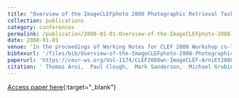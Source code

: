 ```yaml
---
title: "Overview of the ImageCLEFphoto 2008 Photographic Retrieval Task"
collection: publications
category: conferences
permalink: /publication/2008-01-01-Overview-of-the-ImageCLEFphoto-2008-Photographic-Retrieval-Task
date: 2008-01-01
venue: 'In the proceedings of Working Notes for CLEF 2008 Workshop co-located with the 12th European Conference on Digital Libraries (ECDL 2008) , Aarhus, Denmark, September 17-19, 2008'
bibtexurl: '/files/bib/Overview-of-the-ImageCLEFphoto-2008-Photographic-Retrieval-Task.bib'
paperurl: 'https://ceur-ws.org/Vol-1174/CLEF2008wn-ImageCLEF-ArniEt2008.pdf'
citation: ' Thomas Arni,  Paul Clough,  Mark Sanderson,  Michael Grubinger, &quot;Overview of the ImageCLEFphoto 2008 Photographic Retrieval Task.&quot; In the proceedings of Working Notes for CLEF 2008 Workshop co-located with the 12th European Conference on Digital Libraries (ECDL 2008) , Aarhus, Denmark, September 17-19, 2008, 2008.'
---
```

[Access paper here](https://ceur-ws.org/Vol-1174/CLEF2008wn-ImageCLEF-ArniEt2008.pdf){:target="_blank"}
